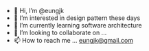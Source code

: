 - 👋 Hi, I’m @eungjk
- 👀 I’m interested in design pattern these days
- 🌱 I’m currently learning software architecture
- 💞️ I’m looking to collaborate on ...
- 📫 How to reach me ... eungjk@gmail.com

<!---
eungjk/eungjk is a ✨ special ✨ repository because its `README.md` (this file) appears on your GitHub profile.
You can click the Preview link to take a look at your changes.
--->
